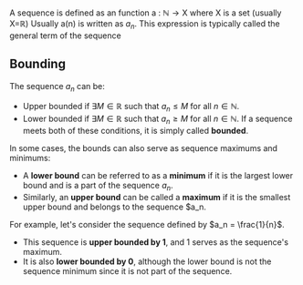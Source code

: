 $\text{A sequence is defined as an function a : }\mathbb{N} \rightarrow \text{X where X is a set (usually X=}\mathbb{R\text{)}}$
$\text{Usually a(n) is written as } a_n\text{. This expression is typically called the general term of the sequence}$

## Bounding
The sequence $a_n$ can be:
- Upper bounded if $\exists M \in \mathbb{R}$ such that $a_n \leq M$ for all $n \in \mathbb{N}$.
- Lower bounded if $\exists M \in \mathbb{R}$ such that $a_n \geq M$ for all $n \in \mathbb{N}$.
If a sequence meets both of these conditions, it is simply called **bounded**.

In some cases, the bounds can also serve as sequence maximums and minimums:
- A **lower bound** can be referred to as a **minimum** if it is the largest lower bound and is a part of the sequence $a_n$.
- Similarly, an **upper bound** can be called a **maximum** if it is the smallest upper bound and belongs to the sequence $a_n.

For example, let's consider the sequence defined by $a_n = \frac{1}{n}$.
- This sequence is **upper bounded by 1**, and 1 serves as the sequence's maximum.
- It is also **lower bounded by 0**, although the lower bound is not the sequence minimum since it is not part of the sequence.